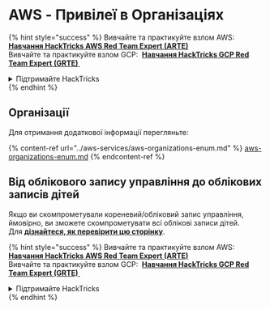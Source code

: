 # AWS - Привілеї в Організаціях

{% hint style="success" %}
Вивчайте та практикуйте взлом AWS: <img src="/.gitbook/assets/image.png" alt="" data-size="line"> [**Навчання HackTricks AWS Red Team Expert (ARTE)**](https://training.hacktricks.xyz/courses/arte) <img src="/.gitbook/assets/image.png" alt="" data-size="line"> \
Вивчайте та практикуйте взлом GCP: <img src="/.gitbook/assets/image (2).png" alt="" data-size="line"> [**Навчання HackTricks GCP Red Team Expert (GRTE)** <img src="/.gitbook/assets/image (2).png" alt="" data-size="line">](https://training.hacktricks.xyz/courses/grte)

<details>

<summary>Підтримайте HackTricks</summary>

* Перевірте [**плани підписки**](https://github.com/sponsors/carlospolop)!
* **Приєднуйтесь до** 💬 [**групи Discord**](https://discord.gg/hRep4RUj7f) або [**групи Telegram**](https://t.me/peass) або **слідкуйте** за нами на **Twitter** 🐦 [**@hacktricks\_live**](https://twitter.com/hacktricks\_live)**.**
* **Поширюйте хакерські трюки, надсилаючи PR до** [**HackTricks**](https://github.com/carlospolop/hacktricks) та [**HackTricks Cloud**](https://github.com/carlospolop/hacktricks-cloud) репозиторіїв GitHub.

</details>
{% endhint %}

## Організації

Для отримання додаткової інформації перегляньте:

{% content-ref url="../aws-services/aws-organizations-enum.md" %}
[aws-organizations-enum.md](../aws-services/aws-organizations-enum.md)
{% endcontent-ref %}

## Від облікового запису управління до облікових записів дітей

Якщо ви скомпрометували кореневий/обліковий запис управління, ймовірно, ви зможете скомпрометувати всі облікові записи дітей.\
Для [**дізнайтеся, як перевірити цю сторінку**](../../aws-security/#compromising-the-organization).

{% hint style="success" %}
Вивчайте та практикуйте взлом AWS: <img src="/.gitbook/assets/image.png" alt="" data-size="line"> [**Навчання HackTricks AWS Red Team Expert (ARTE)**](https://training.hacktricks.xyz/courses/arte) <img src="/.gitbook/assets/image.png" alt="" data-size="line"> \
Вивчайте та практикуйте взлом GCP: <img src="/.gitbook/assets/image (2).png" alt="" data-size="line"> [**Навчання HackTricks GCP Red Team Expert (GRTE)** <img src="/.gitbook/assets/image (2).png" alt="" data-size="line">](https://training.hacktricks.xyz/courses/grte)

<details>

<summary>Підтримайте HackTricks</summary>

* Перевірте [**плани підписки**](https://github.com/sponsors/carlospolop)!
* **Приєднуйтесь до** 💬 [**групи Discord**](https://discord.gg/hRep4RUj7f) або [**групи Telegram**](https://t.me/peass) або **слідкуйте** за нами на **Twitter** 🐦 [**@hacktricks\_live**](https://twitter.com/hacktricks\_live)**.**
* **Поширюйте хакерські трюки, надсилаючи PR до** [**HackTricks**](https://github.com/carlospolop/hacktricks) та [**HackTricks Cloud**](https://github.com/carlospolop/hacktricks-cloud) репозиторіїв GitHub.

</details>
{% endhint %}
